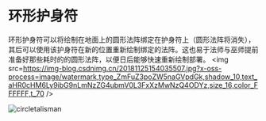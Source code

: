# 环形护身符

环形护身符可以将绘制在地面上的圆形法阵绑定在护身符上（圆形法阵将消失），其后可以使用该护身符在新的位置重新绘制绑定的法阵。这也易于法师与巫师提前准备好那些耗时的的圆形法阵，以便日后能够快速重新绘制部署。
<img src=https://img-blog.csdnimg.cn/20181125154035507.jpg?x-oss-process=image/watermark,type_ZmFuZ3poZW5naGVpdGk,shadow_10,text_aHR0cHM6Ly9ibG9nLmNzZG4ubmV0L3FxXzMwNzQ4ODYz,size_16,color_FFFFFF,t_70 />

![circletalisman](https://github.com/AssassinSEAL/Witchery-Wiki-Translation/blob/master/images/items/circletalisman.png)
